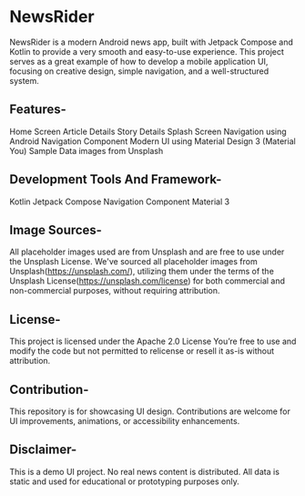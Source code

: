 # NewsRider
NewsRider is a modern Android news app, built with Jetpack Compose and Kotlin to provide a very smooth and easy-to-use experience. This project serves as a great example of how to develop a mobile application UI, focusing on creative design, simple navigation, and a well-structured system.

## Features- 
Home Screen
Article Details
Story Details
Splash Screen
Navigation using Android Navigation Component
Modern UI using Material Design 3 (Material You)
Sample Data images from Unsplash

## Development Tools And Framework-
Kotlin
Jetpack Compose
Navigation Component
Material 3


## Image Sources-
All placeholder images used are from Unsplash and are free to use under the Unsplash License.
We've sourced all placeholder images from Unsplash(https://unsplash.com/), utilizing them under the terms of the Unsplash License(https://unsplash.com/license) for both commercial and non-commercial purposes, without requiring attribution.

## License-
This project is licensed under the Apache 2.0 License
You’re free to use and modify the code but not permitted to relicense or resell it as-is without attribution.

## Contribution-
This repository is for showcasing UI design. Contributions are welcome for UI improvements, animations, or accessibility enhancements.

## Disclaimer-
This is a demo UI project. No real news content is distributed. All data is static and used for educational or prototyping purposes only.
